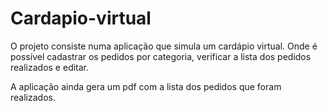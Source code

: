 # Cardapio-virtual
O projeto consiste numa aplicação que simula um cardápio virtual. Onde é possível cadastrar os pedidos por categoria, verificar a lista dos pedidos realizados e editar.

A aplicação ainda gera um pdf com a lista dos pedidos que foram realizados.
